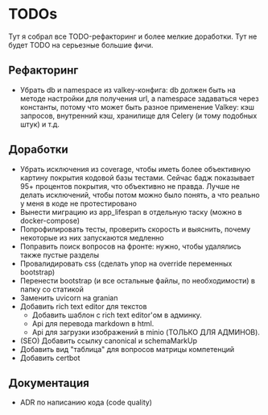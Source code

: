 # TODOs

Тут я собрал все TODO-рефакторинг и более мелкие доработки. Тут не будет TODO на серьезные большие
фичи.

## Рефакторинг

- Убрать db и namespace из valkey-конфига: db должен быть на методе настройки для получения url, а
  namespace задаваться через константы, потому что может быть разное применение Valkey: кэш
  запросов, внутренний кэш, хранилище для Celery (и тому подобных штук) и т.д.

## Доработки

- Убрать исключения из coverage, чтобы иметь более объективную картину покрытия кодовой базы
  тестами. Сейчас бадж показывает 95+ процентов покрытия, что объективно не правда. Лучше
  не делать исключений, чтобы потом можно было понять, а что реально у меня в коде не протестировано
- Вынести миграцию из app_lifespan в отдельную таску (можно в docker-compose)
- Попрофилировать тесты, проверить скорость и выяснить, почему некоторые из них запускаются
  медленно
- Поправить поиск вопросов на фронте: нужно, чтобы удалялись также пустые разделы
- Провалидировать css (сделать упор на override переменных bootstrap)
- Перенести bootstrap (и все остальные файлы, по необходимости) в папку со статикой
- Заменить uvicorn на granian
- Добавить rich text editor для текстов
  - Добавить шаблон с rich text editor'ом в админку.
  - Api для перевода markdown в html.
  - Api для загрузки изображений в minio (ТОЛЬКО ДЛЯ АДМИНОВ).
- (SEO) Добавить ссылку canonical и schemaMarkUp
- Добавить вид "таблица" для вопросов матрицы компетенций
- Добавить certbot

## Документация

- ADR по написанию кода (code quality)